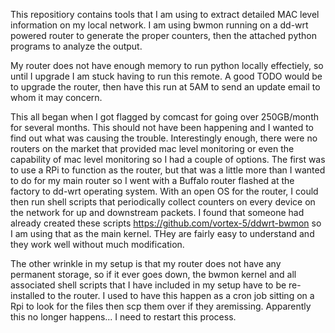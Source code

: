 This repositiory contains tools that I am using to extract detailed MAC level information on my local network. I am using bwmon running on a dd-wrt powered router to generate the proper counters, then the attached python programs to analyze the output. 

My router does not have enough memory to run python locally effectiely, so until I upgrade I am stuck having to run this remote. A good TODO would be to upgrade the router, then have this run at 5AM to send an update email to whom it may concern.

This all began when I got flagged by comcast for going over 250GB/month for several months. This should not have been happening and I wanted to find out what was causing the trouble. Interestingly enough, there were no routers on the market that provided mac level monitoring or even the capability of mac level monitoring so I had a couple of options. The first was to use a RPi to function as the router, but that was a little more than I wanted to do for my main router so I went with a Buffalo router flashed at the factory to dd-wrt operating system. With an open OS for the router, I could then run shell scripts that periodically collect counters on every device on the network for up and downstream packets. I found that someone had already created these scripts https://github.com/vortex-5/ddwrt-bwmon so I am using that as the main kernel. THey are fairly easy to understand and they work well without much modification. 

The other wrinkle in my setup is that my router does not have any permanent storage, so if it ever goes down, the bwmon kernel and all associated shell scripts that I have included in my setup have to be re-installed to the router. I used to have this happen as a cron job sitting on a Rpi to look for the files then scp them over if they aremissing. Apparently this no longer happens... I need to restart this process.
